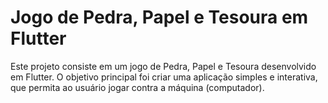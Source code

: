 # Jogo de Pedra, Papel e Tesoura em Flutter
Este projeto consiste em um jogo de Pedra, Papel e Tesoura desenvolvido em Flutter. O objetivo principal foi criar uma aplicação simples e interativa, que permita ao usuário jogar contra a máquina (computador).
